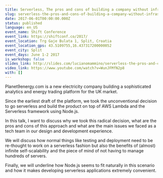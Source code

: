 ```yaml
---
title: Serverless, The pros and cons of building a company without infrastructure
slug: serverless-the-pros-and-cons-of-building-a-company-without-infrastructure-shift
date: 2017-06-01T00:00:00.000Z
status: published
language: en_US
event_name: Shift Conference
event_link: https://shiftconf.co/2017/
event_location: Trg Gaje Bulata 1, Split, Croatia
event_location_gps: 43.5109755,16.437317200000052
event_city: Split
event_days: June 1-2 2017
is_workshop: false
slides_link: http://slides.com/lucianomammino/serverless-the-pros-and-cons-of-building-a-company-without-infrastructure-shift-2017
video_link: https://www.youtube.com/watch?v=WunJFMfN2p8
with: []
---
```


Planet9energy.com is a new electricity company building a sophisticated analytics and energy trading platform for the UK market.

Since the earliest draft of the platform, we took the unconventional decision to go serverless and build the product on top of AWS Lambda and the Serverless framework using Node.js.

In this talk, I want to discuss why we took this radical decision, what are the pros and cons of this approach and what are the main issues we faced as a tech team in our design and development experience.

We will discuss how normal things like testing and deployment need to be re-thought to work on a serverless fashion but also the benefits of (almost) infinite self-scalability and the piece of mind of not having to manage hundreds of servers.

Finally, we will underline how Node.js seems to fit naturally in this scenario and how it makes developing serverless applications extremely convenient.
